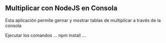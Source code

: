 ## Multiplicar con NodeJS en Consola
Esta aplicación permite gernar y mostrar tablas de multiplicar a través de la consola

Ejecutar los comandos
...
npm install
...